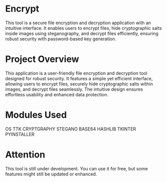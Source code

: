 # Encrypt
This tool is a secure file encryption and decryption application with an intuitive interface. It enables users to encrypt files, hide cryptographic salts inside images using steganography, and decrypt files efficiently, ensuring robust security with password-based key generation.

# Project Overview
This application is a user-friendly file encryption and decryption tool designed for robust security. It features a simple yet efficient interface, allowing users to encrypt files, securely hide cryptographic salts within images, and decrypt files seamlessly. The intuitive design ensures effortless usability and enhanced data protection.

# Modules Used
OS
TTK
CRYPTGRAPHY
STEGANO
BASE64
HASHLIB
TKINTER
PYINSTALLER

# Attention
This tool is still under development. You can use it for free, but some features might still be updated or enhanced.
